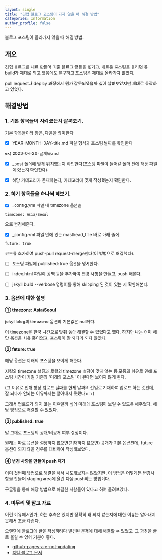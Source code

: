 ```yaml
---
layout: single
title: "깃헙 블로그 포스팅이 되지 않을 때 해결 방법"
categories: Information
author_profile: false
---
```


블로그 포스팅이 올라가지 않을 때 해결 방법.

## 개요

깃헙 블로그를 새로 만들어 기존 블로그 글들을 옮기고, 새로운 포스팅을 올리던 중 build가 제대로 되고 있음에도 불구하고 포스팅은 제대로 올라가지 않았다.

pull request나 deploy 과정에서 뭔가 잘못되었을까 싶어 살펴보았지만 제대로 동작하고 있었다.

## 해결방법

### 1. 기본 항목들이 지켜졌는지 살펴보기.

기본 항목들이라 함은, 다음을 의미한다.

- [x] YEAR-MONTH-DAY-title.md 파일 형식과 포스팅 날짜를 확인한다.

ex) 2023-04-26-글제목.md

- [x] \_post 폴더에 맞게 위치했는지 확인한다(포스팅 파일이 들어갈 폴더 안에 해당 파일이 있는지 확인한다).

- [x] 해당 카테고리가 존재하는지, 카테고리에 맞게 작성했는지 확인한다.

### 2. 하기 항목들을 하나씩 해보기.

- [x] \_config.yml 파일 내 timezone 옵션을

```
timezone: Asia/Seoul
```

으로 변경해준다.

- [x] \_config.yml 파일 안에 있는 masthead_title 바로 아래 줄에

```
future: true
```

코드를 추가하여 push-pull request-merge한다(이 방법으로 해결했다).

- [ ] 포스팅 파일에 published: true 옵션을 명시한다.

- [ ] index.html 파일에 공백 등을 추가하여 변경 사항을 만들고, push 해본다.

- [ ] jekyll build --verbose 명령어를 통해 skipping 된 것이 있는 지 확인해본다.

### 3. 옵션에 대한 설명

#### ① timezone: Asia/Seoul

jekyll blog의 timezone 옵션의 기본값은 null이다.

이 timezone을 한국 시간으로 맞춰 놓아 해결할 수 있었다고 했다. 하지만 나는 이미 해당 옵션을 사용 중이었고, 포스팅이 잘 되다가 되지 않았다.

#### ② future: true

해당 옵션은 미래의 포스팅을 보이게 해준다.

지킬의 timezone 설정과 로컬의 timezone 설정이 맞지 않는 등 모종의 이유로 인해 포스팅 시간이 지킬 기준의 '미래의 포스팅' 이 된다면 보이지 않게 된다.

(그 이유로 인해 항상 업로드 날짜를 현재 날짜의 전일로 기재하여 업로드 하는 것인데, 잘 되다가 안되는 이유까지는 알아내지 못했다ㅠㅠ)

그래서 업로드가 되지 않는 이유일까 싶어 미래의 포스팅이 보일 수 있도록 해주었다. 해당 방법으로 해결할 수 있었다.

#### ③ published: true

말 그대로 포스팅의 공개/비공개 여부 설정이다.

원래는 따로 옵션을 설정하지 않으면(기재하지 않으면) 공개가 기본 옵션인데, future 옵션이 되지 않을 경우를 대비하여 작성해보았다.

#### ④ 변경 사항을 만들어 push 하기

이미 첫번째 방법으로 해결을 해서 시도해보지는 않았지만, 이 방법은 어떻게든 변경사항을 만들어 staging area에 올린 다음 push하는 방법이다.

구글링을 통해 해당 방법으로 해결한 사람들이 있다고 하여 올려보았다.

### 4. 마무리 및 참고 자료

이런 이유에서인가, 하는 추측은 있지만 정확히 왜 되지 않는지에 대한 이유는 알아내지 못해서 조금 아쉽다.

오랜만에 블로그에 글을 작성하려다 발견된 문제에 대해 해결할 수 있었고, 그 과정을 글로 올릴 수 있어 기분이 좋다.

- [github-pages-are-not-updating](https://stackoverflow.com/questions/20422279/github-pages-are-not-updating)
- [지킬 블로그 문서](https://jekyllrb-ko.github.io/docs/configuration/default/)
